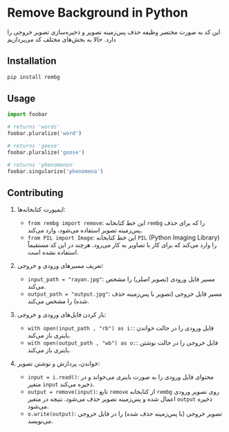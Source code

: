 # Remove Background in Python

این کد به صورت مختصر وظیفه حذف پس‌زمینه تصویر و ذخیره‌سازی تصویر خروجی را دارد. حالا به بخش‌های مختلف کد می‌پردازیم

## Installation

```bash
pip install rembg
```

## Usage

```python
import foobar

# returns 'words'
foobar.pluralize('word')

# returns 'geese'
foobar.pluralize('goose')

# returns 'phenomenon'
foobar.singularize('phenomena')
```

## Contributing

1. ایمپورت کتابخانه‌ها:
   - `from rembg import remove`: این خط کتابخانه `rembg` را که برای حذف پس‌زمینه تصویر استفاده می‌شود، وارد می‌کند.
   - `from PIL import Image`: این خط کتابخانه `PIL` (Python Imaging Library) را وارد می‌کند که برای کار با تصاویر به کار می‌رود. هرچند در این کد مستقیماً استفاده نشده است.

2. تعریف مسیرهای ورودی و خروجی:
   - `input_path = "rayan.jpg"`: مسیر فایل ورودی (تصویر اصلی) را مشخص می‌کند.
   - `output_path = "output.jpg"`: مسیر فایل خروجی (تصویر با پس‌زمینه حذف شده) را مشخص می‌کند.

3. باز کردن فایل‌های ورودی و خروجی:
   - `with open(input_path , "rb") as i:`: فایل ورودی را در حالت خواندن باینری باز می‌کند.
   - `with open(output_path , "wb") as o:`: فایل خروجی را در حالت نوشتن باینری باز می‌کند.

4. خواندن، پردازش و نوشتن تصویر:
   - `input = i.read()`: محتوای فایل ورودی را به صورت باینری می‌خواند و در متغیر `input` ذخیره می‌کند.
   - `output = remove(input)`: تابع `remove` از کتابخانه `rembg` روی تصویر ورودی اعمال شده و پس‌زمینه تصویر حذف می‌شود. نتیجه در متغیر `output` ذخیره می‌شود.
   - `o.write(output)`: تصویر خروجی (با پس‌زمینه حذف شده) را در فایل خروجی می‌نویسد.
